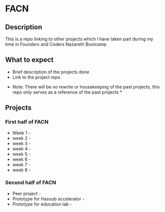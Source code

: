 # FACN

## Description
This is a repo linking to other projects which I have taken part during my time in Founders and Coders Nazareth Bootcamp

## What to expect
+ Brief description of the projects done
+ Link to the project repo

* Note: There will be no rewrite or housekeeping of the past projects, this repo only serves as a reference of the past projects *

## Projects

### First half of FACN

+ Week 1 -
+ week 2 - 
+ week 3 -
+ week 4 - 
+ week 5 -
+ week 6 -
+ week 7 -
+ week 8 -

### Second half of FACN

+ Peer project - 
+ Prototype for Hasoub accelerator -
+ Prototype for education lab -
